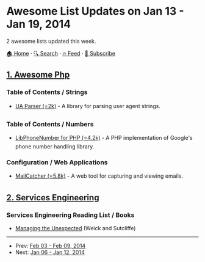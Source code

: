 # Awesome List Updates on Jan 13 - Jan 19, 2014

2 awesome lists updated this week.

[🏠 Home](/README.md) · [🔍 Search](https://test.trackawesomelist.com/search/) · [🔥 Feed](https://test.trackawesomelist.com/week/feed.xml) · [📮 Subscribe](https://trackawesomelist.us17.list-manage.com/subscribe?u=d2f0117aa829c83a63ec63c2f&id=36a103854c)



## [1. Awesome Php](/content/ziadoz/awesome-php/week/README.md)

### Table of Contents / Strings

*   [UA Parser (⭐2k)](https://github.com/tobie/ua-parser/tree/master/php) - A library for parsing user agent strings.

### Table of Contents / Numbers

*   [LibPhoneNumber for PHP (⭐4.2k)](https://github.com/giggsey/libphonenumber-for-php) - A PHP implementation of Google's phone number handling library.

### Configuration / Web Applications

*   [MailCatcher (⭐5.8k)](https://github.com/sj26/mailcatcher) - A web tool for capturing and viewing emails.

## [2. Services Engineering](/content/mmcgrana/services-engineering/week/README.md)

### Services Engineering Reading List / Books

*   [Managing the Unexpected](http://www.amazon.com/gp/product/B004IK9U4U) (Weick and Sutcliffe)

---

- Prev: [Feb 03 - Feb 09, 2014](/content/2014/5/README.md)
- Next: [Jan 06 - Jan 12, 2014](/content/2014/1/README.md)